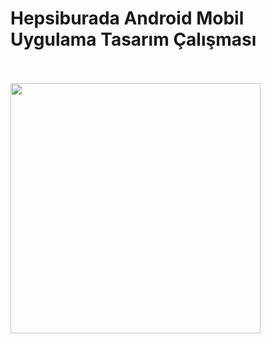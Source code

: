 # Hepsiburada Android Mobil Uygulama Tasarım Çalışması
<br><br>
<img src="https://github.com/AlperenImam0glu/Hepsiburada/assets/86842336/af0619cb-0b4e-40db-bcc7-6a35c309b097" width="400">
